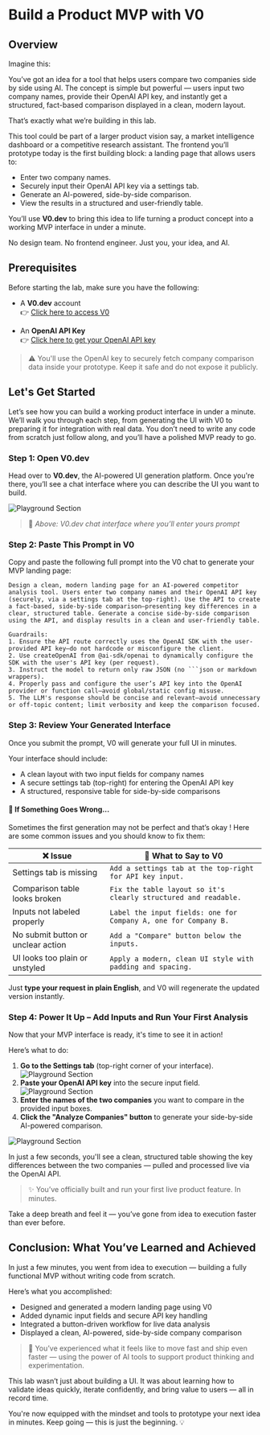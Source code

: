 # Build a Product MVP with V0

## Overview

Imagine this:

You’ve got an idea for a tool that helps users compare two companies side by side using AI. The concept is simple but powerful — users input two company names, provide their OpenAI API key, and instantly get a structured, fact-based comparison displayed in a clean, modern layout.

That’s exactly what we’re building in this lab.

This tool could be part of a larger product vision say, a market intelligence dashboard or a competitive research assistant. The frontend you’ll prototype today is the first building block: a landing page that allows users to:

- Enter two company names.
- Securely input their OpenAI API key via a settings tab.
- Generate an AI-powered, side-by-side comparison.
- View the results in a structured and user-friendly table.

You’ll use **V0.dev** to bring this idea to life turning a product concept into a working MVP interface in under a minute.

No design team. No frontend engineer. Just you, your idea, and AI.

## Prerequisites

Before starting the lab, make sure you have the following:

- A **V0.dev** account  
  👉 [Click here to access V0](https://v0.dev/chat)

- An **OpenAI API Key**  
  👉 [Click here to get your OpenAI API key](https://youtu.be/YyaZ8zaGS-Q?si=bOw8C_TWgMg8S1hU)

> ⚠️ You'll use the OpenAI key to securely fetch company comparison data inside your prototype. Keep it safe and do not expose it publicly.

## Let's Get Started

Let’s see how you can build a working product interface in under a minute. We’ll walk you through each step, from generating the UI with V0 to preparing it for integration with real data. You don’t need to write any code from scratch just follow along, and you’ll have a polished MVP ready to go.

### Step 1: Open V0.dev

Head over to **V0.dev**, the AI-powered UI generation platform. Once you're there, you’ll see a chat interface where you can describe the UI you want to build.

![Playground Section](./images/img-3.png)

> 📸 *Above: V0.dev chat interface where you’ll enter yours prompt*

### Step 2: Paste This Prompt in V0

Copy and paste the following full prompt into the V0 chat to generate your MVP landing page:

```
Design a clean, modern landing page for an AI-powered competitor analysis tool. Users enter two company names and their OpenAI API key (securely, via a settings tab at the top-right). Use the API to create a fact-based, side-by-side comparison—presenting key differences in a clear, structured table. Generate a concise side-by-side comparison using the API, and display results in a clean and user-friendly table.

Guardrails:
1. Ensure the API route correctly uses the OpenAI SDK with the user-provided API key—do not hardcode or misconfigure the client.
2. Use createOpenAI from @ai-sdk/openai to dynamically configure the SDK with the user's API key (per request).
3. Instruct the model to return only raw JSON (no ```json or markdown wrappers).
4. Properly pass and configure the user’s API key into the OpenAI provider or function call—avoid global/static config misuse.
5. The LLM's response should be concise and relevant—avoid unnecessary or off-topic content; limit verbosity and keep the comparison focused.
```


### Step 3: Review Your Generated Interface

Once you submit the prompt, V0 will generate your full UI in minutes.

Your interface should include:
- A clean layout with two input fields for company names
- A secure settings tab (top-right) for entering the OpenAI API key
- A structured, responsive table for side-by-side comparisons

#### 🐞 If Something Goes Wrong...

Sometimes the first generation may not be perfect and that’s okay ! Here are some common issues and you should know to fix them:

| ❌ Issue | 💬 What to Say to V0 |
|--------|----------------------|
| Settings tab is missing | `Add a settings tab at the top-right for API key input.` |
| Comparison table looks broken | `Fix the table layout so it's clearly structured and readable.` |
| Inputs not labeled properly | `Label the input fields: one for Company A, one for Company B.` |
| No submit button or unclear action | `Add a "Compare" button below the inputs.` |
| UI looks too plain or unstyled | `Apply a modern, clean UI style with padding and spacing.` |

Just **type your request in plain English**, and V0 will regenerate the updated version instantly.

### Step 4: Power It Up – Add Inputs and Run Your First Analysis

Now that your MVP interface is ready, it's time to see it in action!

Here’s what to do:

1. **Go to the Settings tab** (top-right corner of your interface).
![Playground Section](./images/img-1%20-%20Copy.png)
2. **Paste your OpenAI API key** into the secure input field.
![Playground Section](./images/img-2.png)
3. **Enter the names of the two companies** you want to compare in the provided input boxes.
4. **Click the "Analyze Companies" button** to generate your side-by-side AI-powered comparison.

![Playground Section](./images/img-4.png)

In just a few seconds, you'll see a clean, structured table showing the key differences between the two companies — pulled and processed live via the OpenAI API.



> ✨ You’ve officially built and run your first live product feature. In minutes.

Take a deep breath and feel it — you’ve gone from idea to execution faster than ever before.


## Conclusion: What You’ve Learned and Achieved

In just a few minutes, you went from idea to execution — building a fully functional MVP without writing code from scratch.

Here’s what you accomplished:
- Designed and generated a modern landing page using V0
- Added dynamic input fields and secure API key handling
- Integrated a button-driven workflow for live data analysis
- Displayed a clean, AI-powered, side-by-side company comparison

> 🚀 You’ve experienced what it feels like to move fast and ship even faster — using the power of AI tools to support product thinking and experimentation.

This lab wasn’t just about building a UI. It was about learning how to validate ideas quickly, iterate confidently, and bring value to users — all in record time.

You're now equipped with the mindset and tools to prototype your next idea in minutes. Keep going — this is just the beginning. 💡



